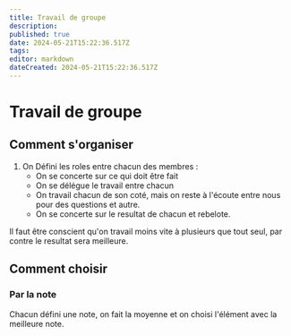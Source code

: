 ```yaml
---
title: Travail de groupe
description: 
published: true
date: 2024-05-21T15:22:36.517Z
tags: 
editor: markdown
dateCreated: 2024-05-21T15:22:36.517Z
---
```


# Travail de groupe

## Comment s'organiser

1. On Défini les roles entre chacun des membres :
	- On se concerte sur ce qui doit être fait
    - On se délégue le travail entre chacun
    - On travail chacun de son coté, mais on reste à l'écoute entre nous pour des questions et autre.
    - On se concerte sur le resultat de chacun et rebelote.

Il faut être conscient qu'on travail moins vite à plusieurs que tout seul, par contre le resultat sera meilleure.

## Comment choisir

### Par la note

Chacun défini une note, on fait la moyenne et on choisi l'élément avec la meilleure note.